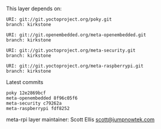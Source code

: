 This layer depends on:

    URI: git://git.yoctoproject.org/poky.git
    branch: kirkstone

    URI: git://git.openembedded.org/meta-openembedded.git
    branch: kirkstone

    URI: git://git.yoctoproject.org/meta-security.git
    branch: kirkstone

    URI: git://git.yoctoproject.org/meta-raspberrypi.git
    branch: kirkstone

Latest commits

    poky 12e2869bcf
    meta-openembedded 8f96c05f6
    meta-security c79262a
    meta-raspberrypi fdf8252

meta-rpi layer maintainer: Scott Ellis <scott@jumpnowtek.com>
